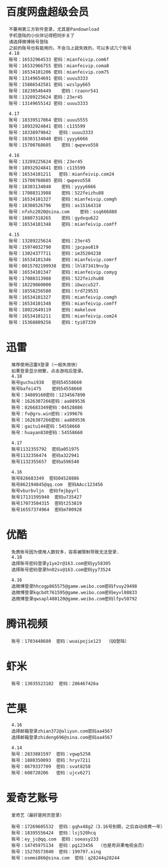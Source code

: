 

# 百度网盘超级会员

     不要用第三方软件登录，尤其是Pandownload
     手机登陆的小伙伴记得把同步关了
     请选择微博账号登陆
     之前的账号也有能用的，不会马上就失效的，可以多试几个账号
     4.18
     账号：16532964533 密码：mianfeivip.com6f
     账号：16532966755 密码：mianfeivip.coma8
     账号：16534101206 密码：mianfeivip.com75
     账号：13149654691 密码：uuuu3333
     账号：15886542581 密码：wzslpy665
     账号：18230546449    密码：rzaonr541
     账号：13289225624 密码：23er45
     账号：13149655142 密码：uuuu3333

     4.17
     账号：18339517064 密码：uuuu5555
     账号：18932924841 密码：c115599
     账号：18338979842   密码：uuuu3333
     账号：18303134040 密码：yyyy6666
     账号：15700768605    密码：qwpevo558

     4.16
     账号：13289225624 密码：23er45
     账号：18932924841 密码：c115599
     账号：16534101211   密码：mianfeivip.com24
     账号：15700768605 密码：qwpevo558
     账号：18303134040    密码：yyyy6666
     账号：17088313988    密码：522feizhu88
     账号：16534101327    密码：mianfeivip.comgh
     账号：18308526796    密码：as15164318
     账号：nfxhz2020@sina.com    密码：ssq666888
     账号：18807318265    密码：gydxqu622
     账号：16534101348    密码：mianfeivip.comff
     
     4.15
     账号：13289225624    密码：23er45
     账号：15974032790    密码：jpcpao819
     账号：13024377711    密码：im35204238
     账号：16534101346    密码：mianfeivip.comrf
     账号：0015702199938  密码：lhl873419nv3p
     账号：16534101347    密码：mianfeivip.comyg
     账号：17088313988    密码：522feizhu88
     账号：18229860000    密码：ibwzcu527.
     账号：18558256580    密码：trd729531
     账号：16534101327    密码：mianfeivip.comgh
     账号：16534101348    密码：mianfeivip.comff
     账号：18022649119    密码：makelove
     账号：16534101211    密码：mianfeivip.com24
     账号：15368809256    密码：tyi07339

# 迅雷
      推荐使用迅雷X登录（一般失效快）
      如果登录显示频繁，点击游戏后登录。
      4.18
      账号guchui938   密码54558660
      账号bafei475    密码54558660
      账号：34809160密码：1234567890
      账号：1626307266密码：aa889536
      账号：826683349密码：04528886
      账号：fv@gru.win密码：x199676
      账号：1626307266密码：aa889536
      账号：gaitu144密码：54558660
      账号：huayan830密码：54558660

      4.17
      账号1132355792  密码a051975
      账号1132356474  密码a322941
      账号1132355657  密码a596540
      
      4.16
      账号826683349  密码04528886
      账号862194845@qq.com  密码AAcc123456
      账号vburbvljn  密码fmjbpyrl
      账号17131595940  密码u735427
      账号17073504315  密码t253819
      账号16557374964  密码m700928

# 优酷
      免费账号因为使用人数较多，容易被限制导致无法登录.
      4.18
      选择账号密码登录y1ye2r@163.com密码yy58305
      选择账号密码登录hn02sv@163.com密码yy73524
      
      4.16
      选微博登录hhcogp865575@game.weibo.com密码fvuy29498
      选微博登录kqcbdt761595@game.weibo.com密码eyvl08833
      选微博登录qwsapl480120@game.weibo.com密码lfpv50792

# 腾讯视频
      账号：1703448680  密码：wuaipojie123  （QQ登陆）

# 虾米
      账号：13035523102  密码：286467426a

# 芒果
      4.16
      选择邮箱登录zhian372@aliyun.com密码aa4567
      选择邮箱登录zhideng696@sina.com密码aa4567

      4.14
      账号：2833881597  密码：vgwp5250
      账号：1880350093  密码：hryv7211
      账号：8679337709  密码：svat8258
      账号：608720206   密码：ujcv6271
      
# 爱奇艺账号 
      爱奇艺（最好是网页登录）
      
      账号：17269605532  密码：gqhx48g2（3.16号到期，之后自动续费一年）
      账号：18395556424  密码：lsj520hcq
      账号：ey_jc@qq.com  密码：soeasy233
      账号：14745975134  密码：pg123456  （也是奇异果电视会员）
      账号：15278573040  密码：199797.xing
      账号：osmmi866@sina.com  密码：q28244q28244
      

